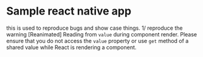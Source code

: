 # Sample react native app

this is used to reproduce bugs and show case things.
1/ reproduce the warning
[Reanimated] Reading from `value` during component render. Please ensure that you do not access the `value` property or use `get` method of a shared value while React is rendering a component.
